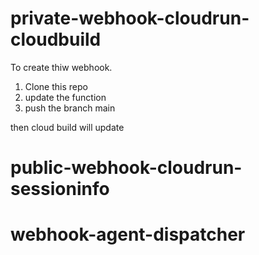# private-webhook-cloudrun-cloudbuild
To create thiw webhook. 

1. Clone this repo
2. update the function 
3. push the branch main

then cloud build will update
# public-webhook-cloudrun-sessioninfo
# webhook-agent-dispatcher
